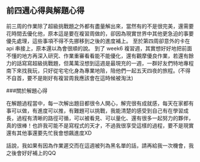 ## 前四週心得與解題心得

前三周的作業除了超級挑戰題之外都有盡量解出來，當然有的不是很完美，還需要花時間去優化他，原本這是要在複習周做的，卻因為現實世界中其他更急迫的事要優先處理，這些事項不得不先挪移到之後的進度補上。
至於第四周卻意外的卡在 api 串接上，原本還以為會很順的說。
到了 week6 複習週，其實想好好地把前面不懂的地方再深入研究、作業重審看看能不能優化，還有觀摩優良作業，若還有餘力的話寫寫超級挑戰題，但萬萬沒想到這週是最現充的一週，一群好友們特地專程南下來找我玩，只好從宅宅化身為專業地陪，陪他們一起五天四夜的旅程。(不得不自首，要不是剛好有複習周我應該會在這時候被淘汰)

###關於解題心得

在解題過程當中，每一次解出題目都很令人開心，解完很有成就感，每天在家都有事可以做，有進度可以推，有難題可以挑戰，我能清楚的感受到自己有在學習成長，過程有清晰的路徑可循，可以被看見、可以量化、還有很多一起努力的夥伴，真的很棒！也許我可能不是寫程式的天才，不過我很享受這樣的過程，要不是現實還有其他事還要先忙我會想飆進度XD

話說，我如果有因為作業遲交而在這週被列為黑名單的話，請再給我一次機會，我之後會好好補上的QQ

